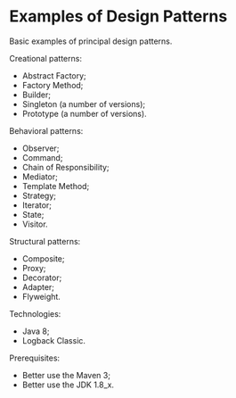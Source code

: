 # Examples of Design Patterns

Basic examples of principal design patterns.

Creational patterns:
- Abstract Factory;
- Factory Method;
- Builder;
- Singleton (a number of versions);
- Prototype (a number of versions).

Behavioral patterns:
- Observer;
- Command;
- Chain of Responsibility;
- Mediator;
- Template Method;
- Strategy;
- Iterator;
- State;
- Visitor.

Structural patterns:
- Composite;
- Proxy;
- Decorator;
- Adapter;
- Flyweight.

Technologies:
- Java 8;
- Logback Classic.

Prerequisites:
- Better use the Maven 3;
- Better use the JDK 1.8_x.
